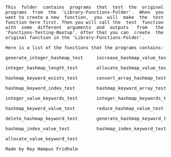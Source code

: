 
<pre>
This  folder  contains  programs  that  test  the  original
programs  from  the  'Library-Functions-Folder'.  When  you
want to create a new  function,  you  will  make  the  test
function here first. Then you will call the  test  function
with  some  different  arguments  and  outputs   from   the
'Functions-Testing-Bootup'. After that you can  create  the
original function in the 'Library-Functions-Folder'.

Here is a list of the functions that the programs contains:

generate_integer_hashmap_test     increase_hashmap_value_test

integer_hashmap_length_test       allocate_hashmap_value_test

hashmap_keyword_exists_test       convert_array_hashmap_test

hashmap_keyword_index_test        hashmap_keyword_array_test

integer_value_keywords_test       integer_hashmap_keywords_test

hashmap_keyword_value_test        reduce_hashmap_value_test

delete_hashmap_keyword_test       generate_hashmap_keyword_test

hashmap_index_value_test          hashmap_index_keyword_test

allocate_value_keyword_test

Made by Roy Hampus Fridholm
</pre>
